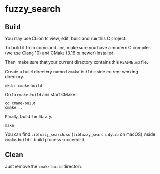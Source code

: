 # fuzzy_search

## Build

You may use CLion to view, edit, build and run this C project.

To build it from command line, make sure you have a modern C
compiler (we use Clang 10) and CMake (3.16 or newer) installed.

Then, make sure that your current directory contains this `README.md`
file.

Create a build directory named `cmake-build` inside current
working directory.

```shell script
mkdir cmake-build
```

Go to `cmake-build` and start CMake.

```shell script
cd cmake-build
cmake ..
```

Finally, build the library.

```shell script
make
```

You can find `libfuzzy_search.so` (`libfuzzy_search.dylib`
on macOS) inside `cmake-build` if build process succeeded.

## Clean

Just remove the `cmake-build` directory.
